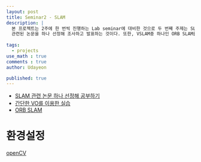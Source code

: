 ```yaml
---
layout: post
title: Seminar2 - SLAM
description: |
  본 프로젝트는 2주에 한 번씩 진행하는 Lab seminar에 대비한 것으로 두 번째 주제는 SLAM과
  관련된 논문을 하나 선정해 조사하고 발표하는 것이다. 또한, VSLAM중 하나인 ORB SLAM을 직접 실습해본다.
  
tags:
  - projects
use_math : true
comments : true
author: Udayeon

published: true
---
```


- [SLAM 관련 논문 하나 선정해 공부하기](https://udayeon.github.io/2021/07/14/pathplanningpaper/)
- [간단한 VO를 이용한 실습](https://udayeon.github.io/2021/07/03/matlab/)
- [ORB SLAM](https://udayeon.github.io/2021/07/14/MPC/)

# 환경설정
[openCV](https://bigdata-analyst.tistory.com/220)
